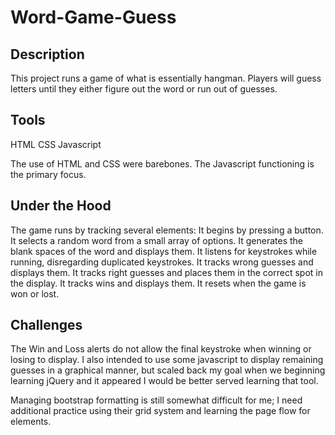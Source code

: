 # Word-Game-Guess


## Description
This project runs a game of what is essentially hangman.  Players will guess letters until they either figure out the word or run out of guesses.  

## Tools
HTML
CSS
Javascript

The use of HTML and CSS were barebones.  The Javascript functioning is the primary focus.

## Under the Hood
The game runs by tracking several elements:
It begins by pressing a button.
It selects a random word from a small array of options.
It generates the blank spaces of the word and displays them.
It listens for keystrokes while running, disregarding duplicated keystrokes.
It tracks wrong guesses and displays them.
It tracks right guesses and places them in the correct spot in the display.
It tracks wins and displays them.
It resets when the game is won or lost.

## Challenges
The Win and Loss alerts do not allow the final keystroke when winning or losing to display.  I also intended to use some javascript to display remaining guesses in a graphical manner, but scaled back my goal when we beginning learning jQuery and it appeared I would be better served learning that tool.

Managing bootstrap formatting is still somewhat difficult for me; I need additional practice using their grid system and learning the page flow for elements.

